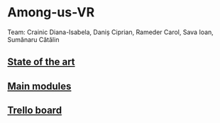 
# Among-us-VR
Team: Crainic Diana-Isabela, Daniș Ciprian, Rameder Carol,
Sava Ioan, Sumănaru Cătălin

## [State of the art](https://docs.google.com/document/d/1eoF8m0tmFpr4XJiRCn2JGu3xm--oa3RSt76cEvS2arM/edit?usp=sharing)

## [Main modules](https://docs.google.com/document/d/1xrjAHKUoc1r6zTA1Uz5NW7Ag34E55grpRTQysRQ0qUE/edit?usp=sharing)

## [Trello board](https://trello.com/b/QqryTNcG/among-us-vr)
